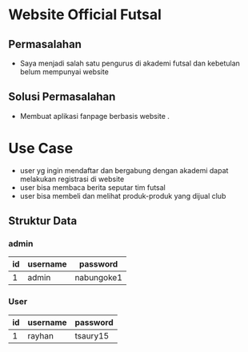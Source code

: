 # Website Official Futsal

## Permasalahan
- Saya menjadi salah satu pengurus di akademi futsal dan kebetulan belum mempunyai website

## Solusi Permasalahan
- Membuat aplikasi fanpage berbasis website .

# Use Case
- user yg ingin mendaftar dan bergabung dengan akademi dapat melakukan registrasi di website
- user bisa membaca berita seputar tim futsal 
- user bisa membeli dan melihat produk-produk yang dijual club

## Struktur Data

### admin
id|username|password
---|---|---
1 | admin | nabungoke1

### User
id|username|password
---|---|---
1 | rayhan | tsaury15



